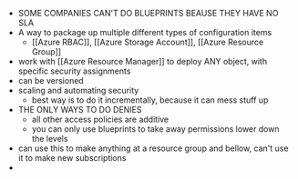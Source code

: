 - SOME COMPANIES CAN'T DO BLUEPRINTS BEAUSE THEY HAVE NO SLA
- A way to package up multiple different types of configuration items
	- [[Azure RBAC]], [[Azure Storage Account]], [[Azure Resource Group]]
- work with [[Azure Resource Manager]] to deploy ANY object, with specific security assignments
- can be versioned
- scaling and automating security
	- best way is to do it incrementally, because it can mess stuff up
- THE ONLY WAYS TO DO DENIES
	- all other access policies are additive
	- you can only use blueprints to take away permissions lower down the levels
- can use this to make anything at a resource group and bellow, can't use it to make new subscriptions
-